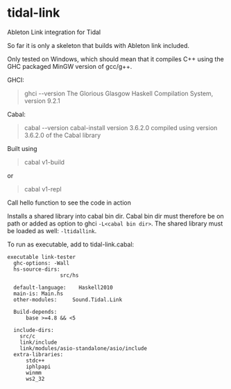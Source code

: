 # tidal-link

Ableton Link integration for Tidal

So far it is only a skeleton that builds with Ableton link included.

Only tested on Windows, which should mean that it compiles C++
using the GHC packaged MinGW version of gcc/g++.

GHCI:
> ghci --version
> The Glorious Glasgow Haskell Compilation System, version 9.2.1

Cabal:
> cabal --version
> cabal-install version 3.6.2.0
> compiled using version 3.6.2.0 of the Cabal library

Built using
> cabal v1-build

or

> cabal v1-repl

Call hello function to see the code in action

Installs a shared library into cabal bin dir.
Cabal bin dir must therefore be on path or added as option to
ghci `-L<cabal bin dir>`.
The shared library must be loaded as well: `-ltidallink`.

To run as executable, add to tidal-link.cabal:
```
executable link-tester
  ghc-options: -Wall
  hs-source-dirs:
                 src/hs

  default-language:    Haskell2010
  main-is: Main.hs
  other-modules:     Sound.Tidal.Link

  Build-depends:
      base >=4.8 && <5

  include-dirs:
    src/c
    link/include
    link/modules/asio-standalone/asio/include
  extra-libraries:
      stdc++
      iphlpapi
      winmm
      ws2_32
```